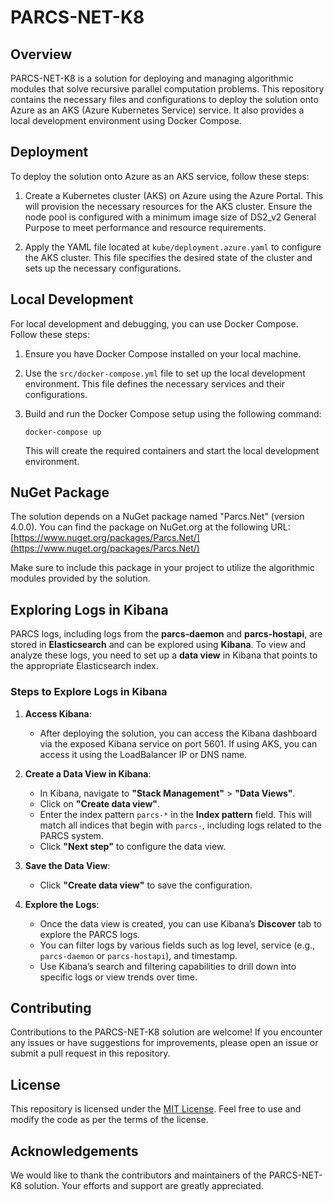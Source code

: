 # PARCS-NET-K8

## Overview
PARCS-NET-K8 is a solution for deploying and managing algorithmic modules that solve recursive parallel computation problems. This repository contains the necessary files and configurations to deploy the solution onto Azure as an AKS (Azure Kubernetes Service) service. It also provides a local development environment using Docker Compose.

## Deployment

To deploy the solution onto Azure as an AKS service, follow these steps:

1. Create a Kubernetes cluster (AKS) on Azure using the Azure Portal. This will provision the necessary resources for the AKS cluster. Ensure the node pool is configured with a minimum image size of DS2_v2 General Purpose to meet performance and resource requirements.

2. Apply the YAML file located at `kube/deployment.azure.yaml` to configure the AKS cluster. This file specifies the desired state of the cluster and sets up the necessary configurations.

## Local Development
For local development and debugging, you can use Docker Compose. Follow these steps:

1. Ensure you have Docker Compose installed on your local machine.

2. Use the `src/docker-compose.yml` file to set up the local development environment. This file defines the necessary services and their configurations.

3. Build and run the Docker Compose setup using the following command:
   ```
   docker-compose up
   ```

   This will create the required containers and start the local development environment.

## NuGet Package
The solution depends on a NuGet package named "Parcs.Net" (version 4.0.0). You can find the package on NuGet.org at the following URL: [https://www.nuget.org/packages/Parcs.Net/](https://www.nuget.org/packages/Parcs.Net/)

Make sure to include this package in your project to utilize the algorithmic modules provided by the solution.

## Exploring Logs in Kibana
PARCS logs, including logs from the **parcs-daemon** and **parcs-hostapi**, are stored in **Elasticsearch** and can be explored using **Kibana**. To view and analyze these logs, you need to set up a **data view** in Kibana that points to the appropriate Elasticsearch index.

### Steps to Explore Logs in Kibana

1. **Access Kibana**: 
   - After deploying the solution, you can access the Kibana dashboard via the exposed Kibana service on port 5601. If using AKS, you can access it using the LoadBalancer IP or DNS name.
   
2. **Create a Data View in Kibana**:
   - In Kibana, navigate to **"Stack Management"** > **"Data Views"**.
   - Click on **"Create data view"**.
   - Enter the index pattern `parcs-*` in the **Index pattern** field. This will match all indices that begin with `parcs-`, including logs related to the PARCS system.
   - Click **"Next step"** to configure the data view.

3. **Save the Data View**:
   - Click **"Create data view"** to save the configuration.

4. **Explore the Logs**:
   - Once the data view is created, you can use Kibana’s **Discover** tab to explore the PARCS logs.
   - You can filter logs by various fields such as log level, service (e.g., `parcs-daemon` or `parcs-hostapi`), and timestamp.
   - Use Kibana’s search and filtering capabilities to drill down into specific logs or view trends over time.

## Contributing
Contributions to the PARCS-NET-K8 solution are welcome! If you encounter any issues or have suggestions for improvements, please open an issue or submit a pull request in this repository.

## License
This repository is licensed under the [MIT License](LICENSE). Feel free to use and modify the code as per the terms of the license.

## Acknowledgements
We would like to thank the contributors and maintainers of the PARCS-NET-K8 solution. Your efforts and support are greatly appreciated.
